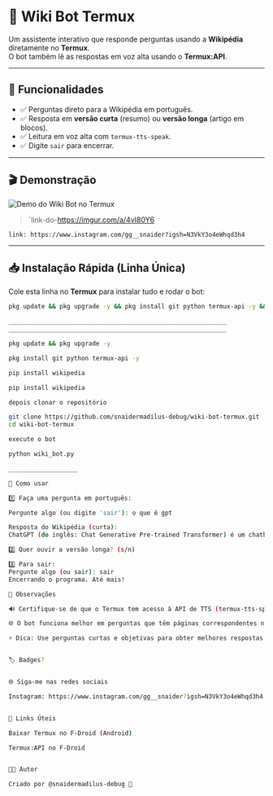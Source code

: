 # 🤖 Wiki Bot Termux

Um assistente interativo que responde perguntas usando a **Wikipédia** diretamente no **Termux**.  
O bot também lê as respostas em voz alta usando o **Termux:API**.

---

## 🌟 Funcionalidades

- ✅ Perguntas direto para a Wikipédia em português.  
- ✅ Resposta em **versão curta** (resumo) ou **versão longa** (artigo em blocos).  
- ✅ Leitura em voz alta com `termux-tts-speak`.  
- ✅ Digite `sair` para encerrar.

---

## 🎬 Demonstração

![Demo do Wiki Bot no Termux](link-do-seu-gif-aqui.gif)  

> `link-do-https://imgur.com/a/4vI80Y6
   
    link: https://www.instagram.com/gg__snaider?igsh=N3VkY3o4eWhqd3h4
---

## 📥 Instalação Rápida (Linha Única)

Cole esta linha no **Termux** para instalar tudo e rodar o bot:

```bash
pkg update && pkg upgrade -y && pkg install git python termux-api -y && pip install wikipedia && git clone https://github.com/snaidermadilus-debug/wiki-bot-termux.git && cd wiki-bot-termux && python wiki_bot.py

____________________________________________________________
____________________________________________________________

pkg update && pkg upgrade -y

pkg install git python termux-api -y

pip install wikipedia

pip install wikipedia

depois clonar o repositório

git clone https://github.com/snaidermadilus-debug/wiki-bot-termux.git
cd wiki-bot-termux

execute o bot

python wiki_bot.py

___________________

📝 Como usar

1️⃣ Faça uma pergunta em português:

Pergunte algo (ou digite 'sair'): o que é gpt

Resposta do Wikipédia (curta):
ChatGPT (do inglês: Chat Generative Pre-trained Transformer) é um chatbot desenvolvido pela OpenAI e lançado em 30 de novembro de 2022. O nome "ChatGPT" combina "Chat", referindo-se à sua funcionalidade de chatbot, e "GPT", que significa Generative Pre-trained Transformer (Transformador Pré-treinado Generativo, em tradução livre), um tipo de modelo de linguagem grande (Large Language Model, LLM, na sigla em inglês). Com base em um LLM, ele usa como contexto, prompts e respostas sucessivas para prever as palavras que seriam mais adequadas, de acordo com as ideias da empresa, para compor a nova resposta; o algoritmo para essa previsão resulta do seu treinamento.

2️⃣ Quer ouvir a versão longa? (s/n)

3️⃣ Para sair:
Pergunte algo (ou sair): sair
Encerrando o programa. Até mais!

📌 Observações

🔊 Certifique-se de que o Termux tem acesso à API de TTS (termux-tts-speak).

🌐 O bot funciona melhor em perguntas que têm páginas correspondentes na Wikipédia. tipo o que é ?

⚡ Dica: Use perguntas curtas e objetivas para obter melhores respostas.


🏷 Badges?


🌐 Siga-me nas redes sociais

Instagram: https://www.instagram.com/gg__snaider?igsh=N3VkY3o4eWhqd3h4


🔗 Links Úteis

Baixar Termux no F-Droid (Android)

Termux:API no F-Droid


👨‍💻 Autor

Criado por @snaidermadilus-debug 🚀


